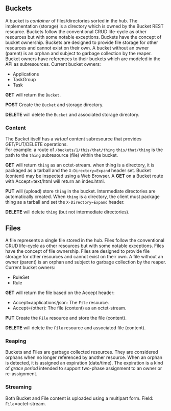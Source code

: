 ## Buckets ##
A bucket is _container_ of files/directories sorted in the hub.  The implementation (storage) is a directory which is 
owned by the Bucket REST resource.  Buckets follow the conventional CRUD life-cycle as other resources but with 
some notable exceptions. Buckets have the concept of bucket ownership.  Buckets are designed to provide file storage for other resources and cannot
exist on their own.  A bucket without an owner (parent) is an orphan and subject to garbage collection by the reaper.
Bucket owners have references to their buckets which are modeled in the API as subresources.
Current bucket owners:
- Applications
- TaskGroup
- Task

**GET** will return the `Bucket`.

**POST** Create the `Bucket` and storage directory.

**DELETE** will delete the `Bucket` and associated storage directory.


### Content ###
The Bucket itself has a _virtual_ content subresource that provides GET/PUT/DELETE operations.  
For example: a route of `/buckets/1/this/that/thing`  `this/that/thing` is the path to the `thing` subresource (file) 
within the bucket.

**GET** will return `thing` as an octet-stream. when thing is a directory, it is packaged as a tarball and
the `X-Directory=Expand` header set. Bucket (content) may be inspected using a Web Browser. A **GET** on 
a Bucket route with Accept=text/html will return an index.html.

**PUT** will (upload) store `thing` in the bucket. Intermediate directories are automatically created. When 
`thing` is a directory, the client must package thing as a tarball and set the `X-Directory=Expand` header.

**DELETE** will delete `thing` (but not intermediate directories).

## Files ##

A file represents a single file stored in the hub. Files follow the conventional CRUD life-cycle as other resources but with
some notable exceptions. Files have the concept of file ownership.  Files are designed to provide file storage for other resources and cannot
exist on their own.  A file without an owner (parent) is an orphan and subject to garbage collection by the reaper.
Current bucket owners:
- RuleSet
- Rule

**GET** will return the file based on the Accept header:
- Accept=applications/json: The `File` resource.
- Accept=(other): The file (content) as an octet-stream.

**PUT** Create the `File` resource and store the file (content).

**DELETE** will delete the `File` resource and associated file (content).

### Reaping ###
Buckets and Files are garbage collected resources.
They are considered orphans when no longer referenced by another resource. When an orphan is
detected, it is assigned an expiration (date/time). The expiration is a kind of _grace period_
intended to support two-phase assignment to an owner or re-assignment.

### Streaming ###

Both Bucket and File content is uploaded using a multipart form.  Field: `File`=octet-stream.
